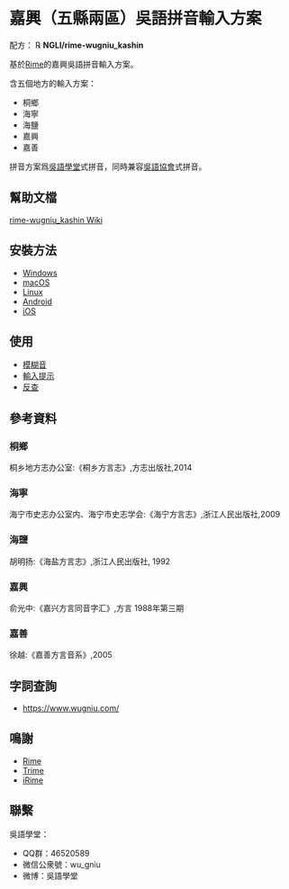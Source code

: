 # 嘉興（五縣兩區）吳語拼音輸入方案

配方： ℞ **NGLI/rime-wugniu_kashin**

基於[Rime](https://rime.im/)的嘉興吳語拼音輸入方案。

含五個地方的輸入方案：

- 桐鄉
- 海寧
- 海鹽
- 嘉興
- 嘉善

拼音方案爲[吳語學堂](https://www.wugniu.com/)式拼音，同時兼容[吳語協會](http://wu-chinese.com/romanization/)式拼音。

## 幫助文檔

[rime-wugniu_kashin Wiki](https://github.com/NGLI/rime-wugniu_kashin/wiki)

## 安裝方法

- [Windows](https://ngli.github.io/rime-wugniu/安装方法/Windows.html)
- [macOS](https://ngli.github.io/rime-wugniu/安装方法/macOS.html)
- [Linux](https://ngli.github.io/rime-wugniu/安装方法/Linux.html)
- [Android](https://ngli.github.io/rime-wugniu/安装方法/Android.html)
- [iOS](https://ngli.github.io/rime-wugniu/安装方法/iOS.html)

## 使用

- [模糊音](https://ngli.github.io/rime-wugniu/使用/模糊音.html)
- [輸入提示](https://ngli.github.io/rime-wugniu/使用/输入提示.html)
- [反查](https://ngli.github.io/rime-wugniu/使用/反查.html)

## 參考資料

### 桐鄉

桐乡地方志办公室:《桐乡方言志》,方志出版社,2014

### 海寧

海宁市史志办公室内、海宁市史志学会:《海宁方言志》,浙江人民出版社,2009

### 海鹽

胡明扬:《海盐方言志》,浙江人民出版社, 1992

### 嘉興

俞光中:《嘉兴方言同音字汇》,方言 1988年第三期

### 嘉善

徐越:《嘉善方言音系》,2005

## 字詞查詢

- https://www.wugniu.com/

## 鳴謝

- [Rime](https://rime.im/)
- [Trime](https://github.com/osfans/trime)
- [iRime](https://github.com/jimmy54/iRime)

## 聯繫

吳語學堂：

- QQ群：46520589
- 微信公衆號：wu_gniu
- 微博：吳語學堂
